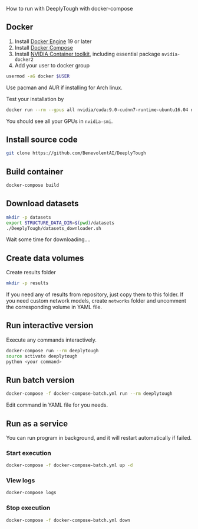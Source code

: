 How to run with DeeplyTough with docker-compose

## Docker

1. Install [Docker Engine](https://docs.docker.com/engine/install/) 19 or later
2. Install [Docker Compose](https://docs.docker.com/compose/install/)
3. Install [NVIDIA Container toolkit](https://docs.nvidia.com/datacenter/cloud-native/container-toolkit/install-guide.html), including essential package `nvidia-docker2`
4. Add your user to docker group
```bash
usermod -aG docker $USER
```
Use pacman and AUR if installing for Arch linux.

Test your installation by
```bash
docker run --rm --gpus all nvidia/cuda:9.0-cudnn7-runtime-ubuntu16.04 nvidia-smi
```
You should see all your GPUs in `nvidia-smi`.

## Install source code
```bash
git clone https://github.com/BenevolentAI/DeeplyTough
```

## Build container
```bash
docker-compose build
```

## Download datasets
```bash
mkdir -p datasets
export STRUCTURE_DATA_DIR=$(pwd)/datasets
./DeeplyTough/datasets_downloader.sh 
```
Wait some time for downloading....

## Create data volumes
Create results folder
```bash
mkdir -p results
```
If you need any of results from repository, just copy them to this folder.
If you need custom network models, create `networks` folder and uncomment the corresponding volume in YAML file.

## Run interactive version
Execute any commands interactively.
```bash
docker-compose run --rm deeplytough
source activate deeplytough
python <your command>
```


## Run batch version
```bash
docker-compose -f docker-compose-batch.yml run --rm deeplytough
```
Edit command in YAML file for you needs.

## Run as a service
You can run program in background, and it will restart automatically if failed.
### Start execution
```bash
docker-compose -f docker-compose-batch.yml up -d
```
### View logs
```bash
docker-compose logs
```
### Stop execution
```bash
docker-compose -f docker-compose-batch.yml down
```

